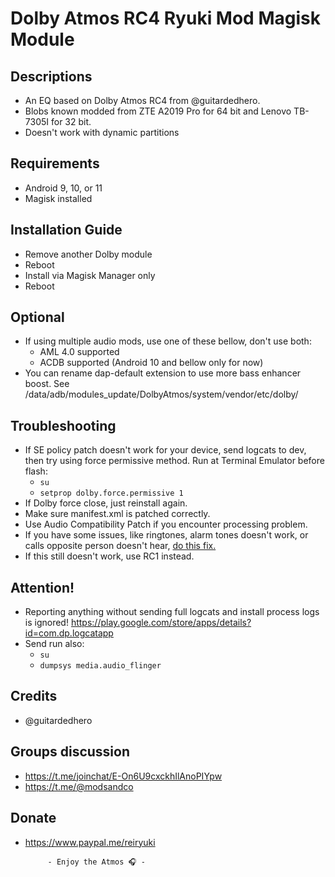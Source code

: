 # Dolby Atmos RC4 Ryuki Mod Magisk Module

## Descriptions
- An EQ based on Dolby Atmos RC4 from @guitardedhero.
- Blobs known modded from ZTE A2019 Pro for 64 bit and Lenovo TB-7305I for 32 bit.
- Doesn't work with dynamic partitions

## Requirements
- Android 9, 10, or 11
- Magisk installed

## Installation Guide
- Remove another Dolby module
- Reboot
- Install via Magisk Manager only
- Reboot

## Optional
- If using multiple audio mods, use one of these bellow, don't use both:
  - AML 4.0 supported
  - ACDB supported (Android 10 and bellow only for now)
- You can rename dap-default extension to use more bass enhancer boost. See /data/adb/modules_update/DolbyAtmos/system/vendor/etc/dolby/

## Troubleshooting
- If SE policy patch doesn't work for your device, send logcats to dev, then try using force permissive method.
  Run at Terminal Emulator before flash:
  - `su`
  - `setprop dolby.force.permissive 1`
- If Dolby force close, just reinstall again.
- Make sure manifest.xml is patched correctly.
- Use Audio Compatibility Patch if you encounter processing problem.
- If you have some issues, like ringtones, alarm tones doesn't work, or calls opposite person doesn't hear, [do this fix.](https://t.me/audioryukimods/543)
- If this still doesn't work, use RC1 instead.

## Attention!
- Reporting anything without sending full logcats and install process logs is ignored!
https://play.google.com/store/apps/details?id=com.dp.logcatapp
- Send run also:
  - `su`
  - `dumpsys media.audio_flinger`

## Credits
- @guitardedhero

## Groups discussion
- https://t.me/joinchat/E-On6U9cxckhIlAnoPIYpw
- https://t.me/@modsandco

## Donate
- https://www.paypal.me/reiryuki


           - Enjoy the Atmos 🎧 -
